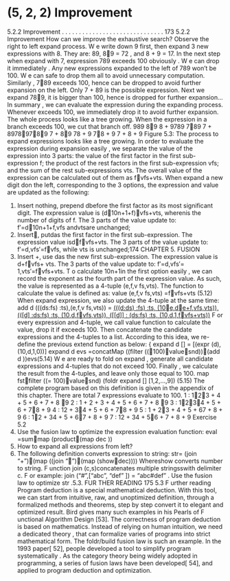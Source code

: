 # (5, 2, 2) Improvement

5.2.2 Improvement . . . . . . . . . . . . . . . . . . . . . . . . . . . . . . 173
5.2.2 Improvement
How can we improve the exhaustive search? Observe the right to left expand process. W e
write down 9 first, then expand 3 new expressions with 8. They are: 89, 89 = 72 , and
8 + 9 = 17. In the next step when expand with 7, expression 789 exceeds 100 obviously .
W e can drop it immediately . Any new expressions expanded to the left of 789 won’t be
100. W e can safe to drop them all to avoid unnecessary computation. Similarly , 789
exceeds 100, hence can be dropped to avoid further expansion on the left. Only 7 + 89 is
the possible expression. Next we expand 789, it is bigger than 100, hence is dropped
for further expansion...
In summary , we can evaluate the expression during the expanding process. Whenever
exceeds 100, we immediately drop it to avoid further expansion. The whole process looks
like a tree growing. When the expression in a branch exceeds 100, we cut that branch off.
989 89 8 + 9789 789 7 + 89789789 7 + 89
78 + 9 78 + 9 7 + 8 + 9
Figure 5.3: The process to expand expressions looks like a tree growing.
In order to evaluate the expression during expansion easily , we separate the value of
the expression into 3 parts: the value of the first factor in the first sub-expression f;
the product of the rest factors in the first sub-expression vfs; and the sum of the rest
sub-expressions vts. The overall value of the expression can be calculated out of them as
fvfs+vts.
When expand a new digit don the left, corresponding to the 3 options, the expression
and value are updated as the following:
1. Insert nothing, prepend dbefore the first factor as its most significant digit. The
expression value is (d10n+1+f)vfs+vts, wherenis the number of digits of f.
The 3 parts of the value update to: f′=d10n+1+f,vfs andvtsare unchanged;
2. Insert, putdas the first factor in the first sub-expression. The expression value
isdfvfs+vts. The 3 parts of the value update to: f′=d,vfs′=fvfs, while
vts is unchanged;174 CHAPTER 5. FUSION
3. Insert +, use das the new first sub-expression. The expression value is d+fvfs+
vts. The 3 parts of the value update to: f′=d,vfs′= 1,vts′=fvfs+vts.
T o calculate 10n+1in the first option easily , we can record the exponent as the fourth
part of the expression value. As such, the value is represented as a 4-tuple (e,f,v fs,vts).
The function to calculate the value is defined as:
value (e,f,v fs,vts) =fvfs+vts (5.12)
When expand expression, we also update the 4-tuple at the same time:
add d (((ds:fs) :ts),(e,f,v fs,vts)) =
[(((d:ds) :fs) :ts, (10e,de+f,vfs,vts)),
(([d] :ds:fs) :ts, (10,d,fvfs,vts)),
([[d]] : (ds:fs) :ts, (10,d,1,fvfs+vts))](5.13)
F or every expression and 4-tuple, we call value function to calculate the value, drop
it if exceeds 100. Then concatenate the candidate expressions and the 4-tuples to a list.
According to this idea, we re-define the previous extend function as below:
{
expand d [] = [(expr (d),(10,d,1,0))]
expand d evs =concatMap ((filter ((100)valuesnd))(add d ))evs(5.14)
W e are ready to fold on expand , generate all candidate expressions and 4-tuples that
do not exceed 100. Finally , we calculate the result from the 4-tuples, and leave only those
equal to 100.
map fstfilter ((= 100)valuesnd) (foldr expand [] [1,2,...,9]) (5.15)
The complete program based on this definition is given in the appendix of this chapter.
There are total 7 expressions evaluate to 100.
1 : 123 + 4 + 5 + 6 + 7 + 8 9
2 : 1 + 2 + 3 + 4 + 5 + 6 + 7 + 8 9
3 : 1234 + 5 + 6 + 78 + 9
4 : 12 + 34 + 5 + 6 + 78 + 9
5 : 1 + 23 + 4 + 5 + 67 + 8 + 9
6 : 12 + 34 + 5 + 67 + 8 + 9
7 : 12 + 34 + 56 + 7 + 8 + 9
Exercise 5.2
1. Use the fusion law to optimize the expression evaluation function:
eval =summap (product(map dec ))
2. How to expand all expressions from left?
3. The following definition converts expression to string:
str= (join “+”)(map ((join “”)(map (showdec))))
Whereshow converts number to string. F unction join (c,s)concatenates multiple
stringsswith delimiter c. F or example: join (“#”,[“abc”, “def” ]) = “abc#def” .
Use the fusion law to optimize str .5.3. FUR THER READING 175
5.3 F urther reading
Program deduction is a special mathematical deduction. With this tool, we can start from
intuitive, raw, and unoptimized definition, through a formalized methods and theorems,
step by step convert it to elegant and optimized result. Bird gives many such examples
in his Pearls of F unctional Algorithm Design [53].
The correctness of program deduction is based on mathematics. Instead of relying
on human intuition, we need a dedicated theory , that can formalize varies of programs
into strict mathematical form. The foldr/build fusion law is such an example. In the
1993 paper[ 52], people developed a tool to simplify program systematically . As the category theory being widely adopted in programming, a series of fusion laws have been
developed[ 54], and applied to program deduction and optimization.
